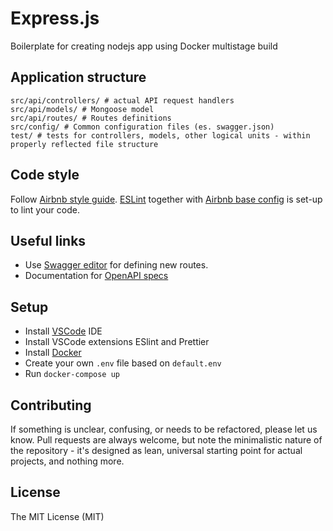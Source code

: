 # Express.js
Boilerplate for creating nodejs app using Docker multistage build

## Application structure

```
src/api/controllers/ # actual API request handlers
src/api/models/ # Mongoose model
src/api/routes/ # Routes definitions
src/config/ # Common configuration files (es. swagger.json)
test/ # tests for controllers, models, other logical units - within properly reflected file structure
```

## Code style

Follow [Airbnb style guide](https://github.com/airbnb/javascript). [ESLint](http://eslint.org/) together with [Airbnb base config](https://www.npmjs.com/package/eslint-config-airbnb-base) is set-up to lint your code.

## Useful links

* Use [Swagger editor](editor.swagger.io) for defining new routes.
* Documentation for [OpenAPI specs](https://swagger.io/specification/v2/)

## Setup 

* Install [VSCode](https://code.visualstudio.com/) IDE
* Install VSCode extensions ESlint and Prettier
* Install [Docker](https://docs.docker.com/install/)
* Create your own `.env` file based on `default.env`
* Run `docker-compose up`

## Contributing

If something is unclear, confusing, or needs to be refactored, please let us know. Pull requests are always welcome, but note the minimalistic nature of the repository - it's designed as lean, universal starting point for actual projects, and nothing more.

## License
The MIT License (MIT)
